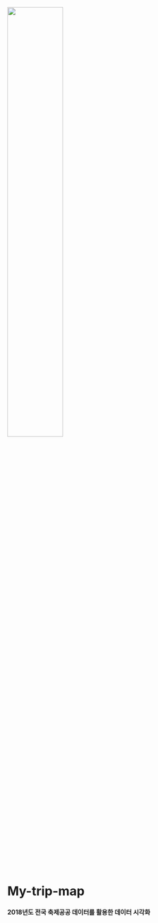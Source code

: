 <img src="https://user-images.githubusercontent.com/51112542/84176112-e83adf00-aabb-11ea-823b-b13418369f20.png" width="50%"></img>

# My-trip-map
#### 2018년도 전국 축제공공 데이터를 활용한 데이터 시각화
